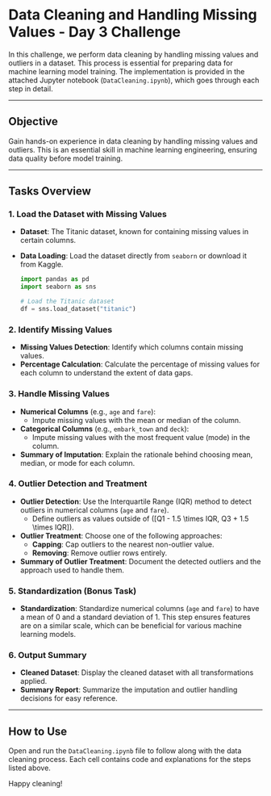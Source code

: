 # Data Cleaning and Handling Missing Values - Day 3 Challenge

In this challenge, we perform data cleaning by handling missing values and outliers in a dataset. This process is essential for preparing data for machine learning model training. The implementation is provided in the attached Jupyter notebook (`DataCleaning.ipynb`), which goes through each step in detail.

---

## Objective

Gain hands-on experience in data cleaning by handling missing values and outliers. This is an essential skill in machine learning engineering, ensuring data quality before model training.

---

## Tasks Overview

### 1. Load the Dataset with Missing Values

- **Dataset**: The Titanic dataset, known for containing missing values in certain columns.
- **Data Loading**: Load the dataset directly from `seaborn` or download it from Kaggle.

  ```python
  import pandas as pd
  import seaborn as sns

  # Load the Titanic dataset
  df = sns.load_dataset("titanic")
  ```

### 2. Identify Missing Values

- **Missing Values Detection**: Identify which columns contain missing values.
- **Percentage Calculation**: Calculate the percentage of missing values for each column to understand the extent of data gaps.

### 3. Handle Missing Values

- **Numerical Columns** (e.g., `age` and `fare`):
  - Impute missing values with the mean or median of the column.
- **Categorical Columns** (e.g., `embark_town` and `deck`):
  - Impute missing values with the most frequent value (mode) in the column.
- **Summary of Imputation**: Explain the rationale behind choosing mean, median, or mode for each column.

### 4. Outlier Detection and Treatment

- **Outlier Detection**: Use the Interquartile Range (IQR) method to detect outliers in numerical columns (`age` and `fare`).
  - Define outliers as values outside of \([Q1 - 1.5 \times IQR, Q3 + 1.5 \times IQR]\).
- **Outlier Treatment**: Choose one of the following approaches:
  - **Capping**: Cap outliers to the nearest non-outlier value.
  - **Removing**: Remove outlier rows entirely.
- **Summary of Outlier Treatment**: Document the detected outliers and the approach used to handle them.

### 5. Standardization (Bonus Task)

- **Standardization**: Standardize numerical columns (`age` and `fare`) to have a mean of 0 and a standard deviation of 1. This step ensures features are on a similar scale, which can be beneficial for various machine learning models.

### 6. Output Summary

- **Cleaned Dataset**: Display the cleaned dataset with all transformations applied.
- **Summary Report**: Summarize the imputation and outlier handling decisions for easy reference.

---

## How to Use

Open and run the `DataCleaning.ipynb` file to follow along with the data cleaning process. Each cell contains code and explanations for the steps listed above.

Happy cleaning!
